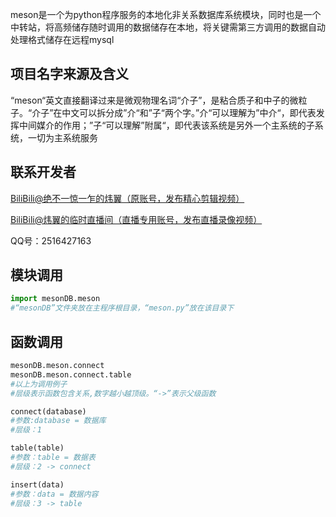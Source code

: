 meson是一个为python程序服务的本地化非关系数据库系统模块，同时也是一个中转站，将高频储存随时调用的数据储存在本地，将关键需第三方调用的数据自动处理格式储存在远程mysql

## 项目名字来源及含义

“meson“英文直接翻译过来是微观物理名词“介子”，是粘合质子和中子的微粒子。“介子”在中文可以拆分成”介“和”子“两个字。”介“可以理解为”中介“，即代表发挥中间媒介的作用；”子“可以理解”附属“，即代表该系统是另外一个主系统的子系统，一切为主系统服务

##  联系开发者

[BiliBili@绝不一惊一乍的炜翼（原账号，发布精心剪辑视频）](https://space.bilibili.com/1392269532/)

[BiliBili@炜翼的临时直播间（直播专用账号，发布直播录像视频）](https://space.bilibili.com/1392269532/)

QQ号：2516427163

## 模块调用

```python
import mesonDB.meson
#“mesonDB”文件夹放在主程序根目录，“meson.py”放在该目录下
```

## 函数调用

```python
mesonDB.meson.connect
mesonDB.meson.connect.table
#以上为调用例子
#层级表示函数包含关系,数字越小越顶级。“->”表示父级函数

connect(database)
#参数:database = 数据库
#层级：1

table(table)
#参数：table = 数据表
#层级：2 -> connect

insert(data)
#参数：data = 数据内容
#层级：3 -> table
```

